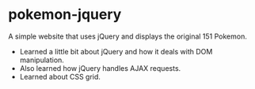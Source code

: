 # pokemon-jquery
A simple website that uses jQuery and displays the original 151 Pokemon.

- Learned a little bit about jQuery and how it deals with DOM manipulation.
- Also learned how jQuery handles AJAX requests.
- Learned about CSS grid.
